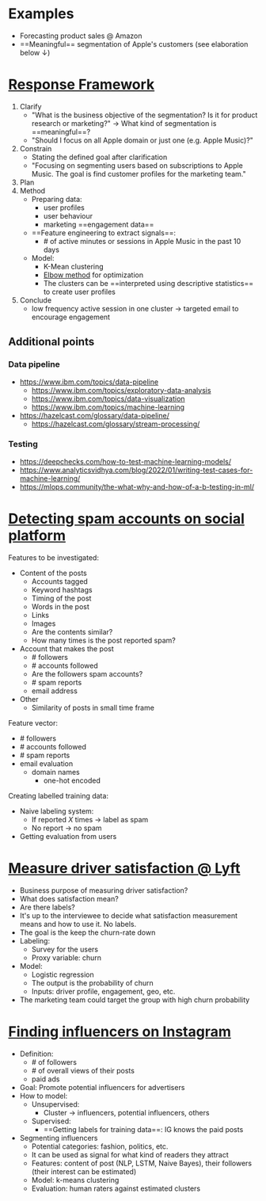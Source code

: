 # Examples

- Forecasting product sales @ Amazon
- ==Meaningful== segmentation of Apple's customers (see elaboration below $\downarrow$)
# [Response Framework](https://www.youtube.com/watch?v=DqgiUo44X-k)

1. Clarify
	- "What is the business objective of the segmentation? Is it for product research or marketing?" $\rightarrow$ What kind of segmentation is ==meaningful==?
	- "Should I focus on all Apple domain or just one (e.g. Apple Music)?"
2. Constrain
	- Stating the defined goal after clarification
	- "Focusing on segmenting users based on subscriptions to Apple Music. The goal is find customer profiles for the marketing team."
3. Plan
4. Method
	- Preparing data:
		- user profiles
		- user behaviour
		- marketing ==engagement data==
	- ==Feature engineering to extract signals==:
		- \# of active minutes or sessions in Apple Music in the past 10 days
	- Model:
		- K-Mean clustering
		- [Elbow method](https://www.geeksforgeeks.org/elbow-method-for-optimal-value-of-k-in-kmeans/) for optimization
		- The clusters can be ==interpreted using descriptive statistics== to create user profiles
5. Conclude
	- low frequency active session in one cluster $\rightarrow$ targeted email to encourage engagement

## Additional points

### Data pipeline
- https://www.ibm.com/topics/data-pipeline
	- https://www.ibm.com/topics/exploratory-data-analysis
	- https://www.ibm.com/topics/data-visualization
	- https://www.ibm.com/topics/machine-learning
- https://hazelcast.com/glossary/data-pipeline/
	- https://hazelcast.com/glossary/stream-processing/

### Testing
- https://deepchecks.com/how-to-test-machine-learning-models/
- https://www.analyticsvidhya.com/blog/2022/01/writing-test-cases-for-machine-learning/
- https://mlops.community/the-what-why-and-how-of-a-b-testing-in-ml/

# [Detecting spam accounts on social platform](https://www.youtube.com/watch?v=sD468LfeVdc)

Features to be investigated:

- Content of the posts
	- Accounts tagged
	- Keyword hashtags
	- Timing of the post
	- Words in the post
	- Links
	- Images
	- Are the contents similar?
	- How many times is the post reported spam?
- Account that makes the post
	- \# followers
	- \# accounts followed
	- Are the followers spam accounts?
	- \# spam reports
	- email address
- Other
	- Similarity of posts in small time frame

Feature vector:

- \# followers
- \# accounts followed
- \# spam reports
- email evaluation
	- domain names
		- one-hot encoded

Creating labelled training data:

- Naive labeling system:
	- If reported $X$ times $\rightarrow$ label as spam
	- No report $\rightarrow$ no spam
- Getting evaluation from users
# [Measure driver satisfaction @ Lyft](https://www.youtube.com/watch?v=DqgiUo44X-k)

- Business purpose of measuring driver satisfaction?
- What does satisfaction mean?
- Are there labels?
- It's up to the interviewee to decide what satisfaction measurement means and how to use it. No labels.
- The goal is the keep the churn-rate down
- Labeling:
	- Survey for the users
	- Proxy variable: churn
- Model:
	- Logistic regression
	- The output is the probability of churn
	- Inputs: driver profile, engagement, geo, etc.
- The marketing team could target the group with high churn probability

# [Finding influencers on Instagram](https://www.youtube.com/watch?v=XOJk0AKIqv8)

- Definition:
	- \# of followers
	- \# of overall views of their posts
	- paid ads
- Goal: Promote potential influencers for advertisers
- How to model:
	- Unsupervised:
		- Cluster -> influencers, potential influencers, others
	- Supervised:
		- ==Getting labels for training data==: IG knows the paid posts
- Segmenting influencers
	- Potential categories: fashion, politics, etc.
	- It can be used as signal for what kind of readers they attract
	- Features: content of post (NLP, LSTM, Naive Bayes), their followers (their interest can be estimated)
	- Model: k-means clustering
	- Evaluation: human raters against estimated clusters